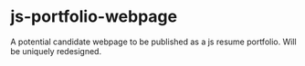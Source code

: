 # js-portfolio-webpage
A potential candidate webpage to be published as a js resume portfolio. Will be uniquely redesigned.

